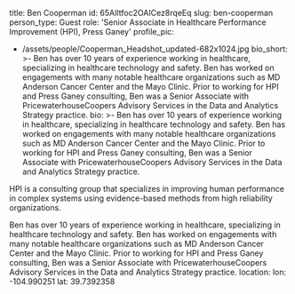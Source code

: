 title: Ben Cooperman
id: 65AIltfoc2OAICez8rqeEq
slug: ben-cooperman
person_type: Guest
role: 'Senior Associate in Healthcare Performance Improvement (HPI), Press Ganey'
profile_pic:
  - /assets/people/Cooperman_Headshot_updated-682x1024.jpg
bio_short: >-
  Ben has over 10 years of experience working in healthcare, specializing in
  healthcare technology and safety. Ben has worked on engagements with many
  notable healthcare organizations such as MD Anderson Cancer Center and the
  Mayo Clinic. Prior to working for HPI and Press Ganey consulting, Ben was a
  Senior Associate with PricewaterhouseCoopers Advisory Services in the Data and
  Analytics Strategy practice.
bio: >-
  Ben has over 10 years of experience working in healthcare, specializing in
  healthcare technology and safety. Ben has worked on engagements with many
  notable healthcare organizations such as MD Anderson Cancer Center and the
  Mayo Clinic. Prior to working for HPI and Press Ganey consulting, Ben was a
  Senior Associate with PricewaterhouseCoopers Advisory Services in the Data and
  Analytics Strategy practice.


  HPI is a consulting group that specializes in improving human performance in
  complex systems using evidence-based methods from high reliability
  organizations.


  Ben has over 10 years of experience working in healthcare, specializing in
  healthcare technology and safety. Ben has worked on engagements with many
  notable healthcare organizations such as MD Anderson Cancer Center and the
  Mayo Clinic. Prior to working for HPI and Press Ganey consulting, Ben was a
  Senior Associate with PricewaterhouseCoopers Advisory Services in the Data and
  Analytics Strategy practice.
location:
  lon: -104.990251
  lat: 39.7392358

